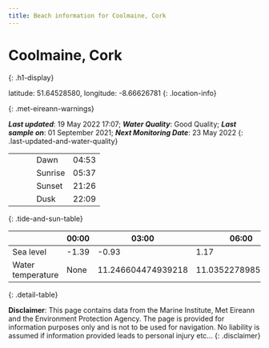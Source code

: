 ```yaml
---
title: Beach information for Coolmaine, Cork
---
```

# Coolmaine, Cork 
{: .h1-display}

latitude: 51.64528580, longitude: -8.66626781
{: .location-info}


{: .met-eireann-warnings}

___Last updated___: 19 May 2022 17:07; ___Water Quality___: Good Quality;
___Last sample on___: 01 September 2021; ___Next Monitoring Date___: 23 May 2022
{: .last-updated-and-water-quality}

|   |   |   |   |   |
|---|---|---|---|---|
|   |   |   | Dawn  | 04:53 |
|   |   |   | Sunrise  | 05:37 |
|   |   |   | Sunset  | 21:26 |
|   |   |   | Dusk  | 22:09 |
{: .tide-and-sun-table}

<div></div>

| | 00:00 | 03:00 | 06:00 | 09:00 | 12:00 | 15:00 | 18:00 | 21:00 |
|---|---|---|---|---|---|---|---|---|
| Sea level | -1.39 | -0.93 | 1.17 | 0.83| -1.2 | -1.09 | 0.98 | 1.08 |
| Water temperature | None | 11.246604474939218 | 11.035227898517569 | 11.067031446271976 | 11.44572650413472 | 11.550667461288732 | 11.227564874581716 | 11.20102492524575 |
{: .detail-table}

__Disclaimer__: This page contains data from the Marine Institute,
Met Eireann and the Environment Protection Agency. The page is provided for
information purposes only and is not to be used for navigation. No liability
is assumed if information provided leads to personal injury etc...
{: .disclaimer}